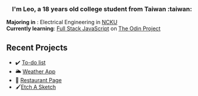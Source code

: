 <h3 align="center">I'm Leo, a 18 years old college student from Taiwan :taiwan: </h3>

**Majoring in** : Electrical Engineering in [NCKU](https://www.ncku.edu.tw/index.php?Lang=en)
</br>
**Currently learning**: [Full Stack JavaScript](https://www.theodinproject.com/paths/full-stack-javascript) on [The Odin Project](https://www.theodinproject.com/)

## Recent Projects
- :heavy_check_mark: [To-do list](https://github.com/ascodeasice/todo-list)
- :sun_behind_large_cloud: [Weather App](https://github.com/ascodeasice/weather-app)
- :cake: [Restaurant Page](https://github.com/ascodeasice/restaurant-page)
- :paintbrush:[Etch A Sketch](https://github.com/ascodeasice/etch-a-sketch)
